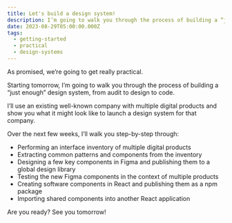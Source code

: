 ```yaml
---
title: Let's build a design system!
description: I’m going to walk you through the process of building a “just enough” design system.
date: 2023-08-29T05:00:00.000Z
tags:
  - getting-started
  - practical
  - design-systems
---
```

As promised, we’re going to get really practical. 

Starting tomorrow, I’m going to walk you through the process of building a “just enough” design system, from audit to design to code. 

I’ll use an existing well-known company with multiple digital products and show you what it might look like to launch a design system for that company.

Over the next few weeks, I’ll walk you step-by-step through:

- Performing an interface inventory of multiple digital products
- Extracting common patterns and components from the inventory
- Designing a few key components in Figma and publishing them to a global design library
- Testing the new Figma components in the context of multiple products
- Creating software components in React and publishing them as a npm package
- Importing shared components into another React application

Are you ready? See you tomorrow!
